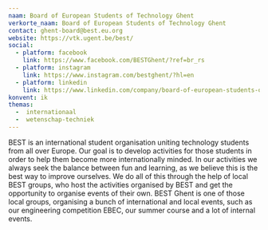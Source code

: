 ```yaml
---
naam: Board of European Students of Technology Ghent
verkorte_naam: Board of European Students of Technology Ghent
contact: ghent-board@best.eu.org
website: https://vtk.ugent.be/best/
social:
  - platform: facebook
    link: https://www.facebook.com/BESTGhent/?ref=br_rs
  - platform: instagram
    link: https://www.instagram.com/bestghent/?hl=en
  - platform: linkedin
    link: https://www.linkedin.com/company/board-of-european-students-of-technology-ghent/about/?
konvent: ik
themas:
  -  internationaal
  -  wetenschap-techniek
---
```


BEST is an international student organisation uniting technology students from all over Europe. Our goal is to develop activities for those students in order to help them become more internationally minded.
In our activities we always seek the balance between fun and learning, as we believe this is the best way to improve ourselves. We do all of this through the help of local BEST groups, who host the activities organised by BEST and get the opportunity to organise events of their own. BEST Ghent is one of those local groups, organising a bunch of international and local events, such as our engineering competition EBEC, our summer course and a lot of internal events.

